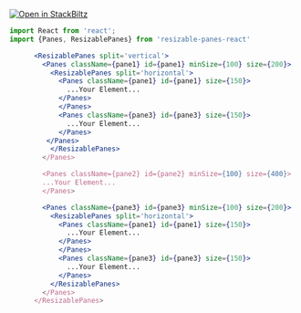 [![Open in StackBiltz](https://img.shields.io/badge/Open%20in-CodeSandbox-blue?logo=StackBlitz)](https://codesandbox.io/embed/react-markdown-preview-co1mj?fontsize=14&hidenavigation=1&theme=dark)



```jsx mdx:preview
import React from 'react';
import {Panes, ResizablePanes} from 'resizable-panes-react'

      <ResizablePanes split='vertical'>
        <Panes className={pane1} id={pane1} minSize={100} size={200}>
          <ResizablePanes split='horizontal'>
            <Panes className={pane1} id={pane1} size={150}>
              ...Your Element...
            </Panes>
            </Panes>
            <Panes className={pane3} id={pane3} size={150}>
              ...Your Element...
            </Panes>
         </Panes>
          </ResizablePanes>
        </Panes>

        <Panes className={pane2} id={pane2} minSize={100} size={400}>
        ...Your Element...
        </Panes>

        <Panes className={pane3} id={pane3} minSize={100} size={200}>
          <ResizablePanes split='horizontal'>
            <Panes className={pane1} id={pane1} size={150}>
              ...Your Element...
            </Panes>
            </Panes>
            <Panes className={pane3} id={pane3} size={150}>
              ...Your Element...
            </Panes>
          </ResizablePanes>
        </Panes>
      </ResizablePanes>
```